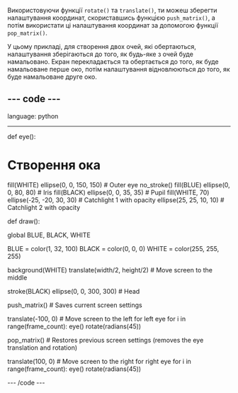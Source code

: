 Використовуючи функції `rotate()` та `translate()`, ти можеш зберегти налаштування координат, скориставшись функцією `push_matrix()`, а потім використати ці налаштування координат за допомогою функції `pop_matrix()`.

У цьому прикладі, для створення двох очей, які обертаються, налаштування зберігаються до того, як будь-яке з очей буде намальовано. Екран перекладається та обертається до того, як буде намальоване перше око, потім налаштування відновлюються до того, як буде намальоване друге око.

--- code ---
---
language: python

---

def eye():

# Створення ока
  fill(WHITE) ellipse(0, 0, 150, 150) # Outer eye no_stroke() fill(BLUE) ellipse(0, 0, 80, 80) # Iris fill(BLACK) ellipse(0, 0, 35, 35) # Pupil fill(WHITE, 70) ellipse(-25, -20, 30, 30) # Catchlight 1 with opacity ellipse(25, 25, 10, 10) # Catchlight 2 with opacity

def draw():

  global BLUE, BLACK, WHITE

  BLUE = color(1, 32, 100) BLACK = color(0, 0, 0) WHITE = color(255, 255, 255)

  background(WHITE) translate(width/2, height/2) # Move screen to the middle

  stroke(BLACK) ellipse(0, 0, 300, 300) # Head

  push_matrix() # Saves current screen settings

  translate(-100, 0) # Move screen to the left for left eye for i in range(frame_count): eye() rotate(radians(45))

  pop_matrix() # Restores previous screen settings (removes the eye translation and rotation)

  translate(100, 0) # Move screen to the right for right eye for i in range(frame_count): eye() rotate(radians(45))

--- /code ---

